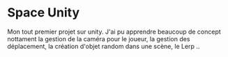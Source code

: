 # Space Unity

Mon tout premier projet sur unity. J'ai pu apprendre beaucoup de concept nottament la gestion de la caméra pour le joueur, la gestion des déplacement, la création d'objet random dans une scène, le Lerp ..